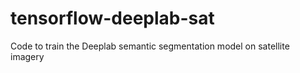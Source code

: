 # tensorflow-deeplab-sat
Code to train the Deeplab semantic segmentation model on satellite imagery
